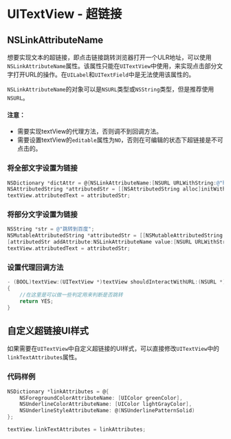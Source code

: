# UITextView - 超链接

## NSLinkAttributeName
想要实现文本的超链接，即点击链接跳转浏览器打开一个ULR地址，可以使用`NSLinkAttributeName`属性。该属性只能在`UITextView`中使用，来实现点击部分文字打开URL的操作。在`UILabel`和`UITextField`中是无法使用该属性的。

`NSLinkAttributeName`的对象可以是`NSURL`类型或`NSString`类型，但是推荐使用 `NSURL`。

#### 注意：
* 需要实现textView的代理方法，否则调不到回调方法。
* 需要设置textView的`editable`属性为`NO`，否则在可编辑的状态下超链接是不可点击的。

### 将全部文字设置为链接
```objective-c
NSDictionary *dictAttr = @{NSLinkAttributeName:[NSURL URLWithString:@"http://www.baidu.com"]};
NSAttributedString *attributedStr = [[NSAttributedString alloc]initWithString:@"百度" attributes:dictAttr];
textView.attributedText = attributedStr;
```

### 将部分文字设置为链接
```objective-c
NSString *str = @"跳转到百度";
NSMutableAttributedString *attributedStr = [[NSMutableAttributedString alloc] initWithString:str];
[attributedStr addAttribute:NSLinkAttributeName value:[NSURL URLWithString:@"http://www.baidu.com"] range:[str rangeOfString:@"百度"]];
textView.attributedText = attributedStr;
```
### 设置代理回调方法
```objective-c
- (BOOL)textView:(UITextView *)textView shouldInteractWithURL:(NSURL *)URL inRange:(NSRange)characterRange
{
    //在这里是可以做一些判定用来判断是否跳转
    return YES;
}
```
## 自定义超链接UI样式
如果需要在`UITextView`中自定义超链接的UI样式，可以直接修改`UITextView`中的`linkTextAttributes`属性。

### 代码样例
```objective-c
NSDictionary *linkAttributes = @{
    NSForegroundColorAttributeName: [UIColor greenColor],
    NSUnderlineColorAttributeName: [UIColor lightGrayColor],
    NSUnderlineStyleAttributeName: @(NSUnderlinePatternSolid)
};

textView.linkTextAttributes = linkAttributes; 
```
